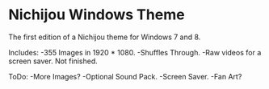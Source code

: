 Nichijou Windows Theme
====================

The first edition of a Nichijou theme for Windows 7 and 8.

Includes:
-355 Images in 1920 * 1080.
-Shuffles Through.
-Raw videos for a screen saver. Not finished.

ToDo:
-More Images?
-Optional Sound Pack.
-Screen Saver.
-Fan Art?